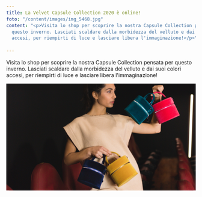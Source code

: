 ```yaml
---
title: La Velvet Capsule Collection 2020 è online!
foto: "/content/images/img_5468.jpg"
content: "<p>Visita lo shop per scoprire la nostra Capsule Collection pensata per
  questo inverno. Lasciati scaldare dalla morbidezza del velluto e dai suoi colori
  accesi, per riempirti di luce e lasciare libera l'immaginazione!</p>"

---
```

Visita lo shop per scoprire la nostra Capsule Collection pensata per questo inverno. Lasciati scaldare dalla morbidezza del velluto e dai suoi colori accesi, per riempirti di luce e lasciare libera l'immaginazione!

![](/content/images/img_5043.jpg)
